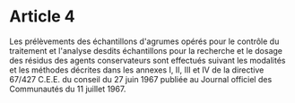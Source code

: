 # Article 4

Les prélèvements des échantillons d'agrumes opérés pour le contrôle du traitement et l'analyse desdits échantillons pour la recherche et le dosage des résidus des agents conservateurs sont effectués suivant les modalités et les méthodes décrites dans les annexes I, II, III et IV de la directive 67/427 C.E.E. du conseil du 27 juin 1967 publiée au Journal officiel des Communautés du 11 juillet 1967.
